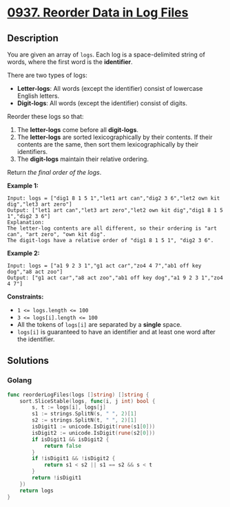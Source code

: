 # [0937. Reorder Data in Log Files](https://leetcode-cn.com/problems/reorder-data-in-log-files/)

## Description


You are given an array of `logs`. Each log is a space-delimited string of words, where the first word is the **identifier**.

There are two types of logs:

- **Letter-logs**: All words (except the identifier) consist of lowercase English letters.
- **Digit-logs**: All words (except the identifier) consist of digits.

Reorder these logs so that:

1. The **letter-logs** come before all **digit-logs**.
2. The **letter-logs** are sorted lexicographically by their contents. If their contents are the same, then sort them lexicographically by their identifiers.
3. The **digit-logs** maintain their relative ordering.

Return *the final order of the logs*.

 

**Example 1:**

```
Input: logs = ["dig1 8 1 5 1","let1 art can","dig2 3 6","let2 own kit dig","let3 art zero"]
Output: ["let1 art can","let3 art zero","let2 own kit dig","dig1 8 1 5 1","dig2 3 6"]
Explanation:
The letter-log contents are all different, so their ordering is "art can", "art zero", "own kit dig".
The digit-logs have a relative order of "dig1 8 1 5 1", "dig2 3 6".
```

**Example 2:**

```
Input: logs = ["a1 9 2 3 1","g1 act car","zo4 4 7","ab1 off key dog","a8 act zoo"]
Output: ["g1 act car","a8 act zoo","ab1 off key dog","a1 9 2 3 1","zo4 4 7"]
```

 

**Constraints:**

- `1 <= logs.length <= 100`
- `3 <= logs[i].length <= 100`
- All the tokens of `logs[i]` are separated by a **single** space.
- `logs[i]` is guaranteed to have an identifier and at least one word after the identifier.







## Solutions

<!-- tabs:start -->

### **Golang**

```go
func reorderLogFiles(logs []string) []string {
    sort.SliceStable(logs, func(i, j int) bool {
        s, t := logs[i], logs[j]
        s1 := strings.SplitN(s, " ", 2)[1]
        s2 := strings.SplitN(t, " ", 2)[1]
        isDigit1 := unicode.IsDigit(rune(s1[0]))
        isDigit2 := unicode.IsDigit(rune(s2[0]))
        if isDigit1 && isDigit2 {
            return false
        }
        if !isDigit1 && !isDigit2 {
            return s1 < s2 || s1 == s2 && s < t
        }
        return !isDigit1
    })
    return logs
}
```

<!-- tabs:end -->